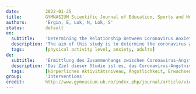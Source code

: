 ```yaml
---
date:          2022-01-25
title:         GYMNASIUM Scientific Journal of Education, Sports and Health
authors:       'Ergin, E, Lok, N, Lok, S'
status:        default
en:
  subtitle:    'Determining the Relationship Between Coronavirus Anxiety Level and Physical Activity in Adults'
  description: 'The aim of this study is to determine the coronavirus anxiety level of individuals, their physical activity levels and to evaluate the relationship between them. The study was carried out in Konya city center, Selçuklu district. Individuals who resided in all neighborhoods of Selçuklu district of Konya province and had not been diagnosed with Covid-19 before or who did not enter contact quarantine due to Covid-19 constituted the study. When the physical activity level of the individuals was evaluated, it was determined that 64.8% of them were not physically active, 19% of them had a low physical activity level and 16.2% had sufficient physical activity level. The coronavirus anxiety scale mean score of the individuals was found to be 11.87 ± 3.85. As a result, while women were in the risk group in terms of physical activity, perceiving their health badly and having any chronic diseases were determined as risk factors. '
  tags:        [physical activity level, anxiety, adults]
de:
  subtitle:    'Ermittlung des Zusammenhangs zwischen Coronavirus-Angstniveau und körperlicher Aktivität bei Erwachsenen'
  description: 'Das Ziel dieser Studie ist es, das Coronavirus-Angstniveau von Personen und ihre körperliche Aktivität zu bestimmen und die Beziehung zwischen beiden zu bewerten. Die Studie wurde im Stadtzentrum von Konya, Bezirk Selçuklu, durchgeführt. An der Studie nahmen Personen teil, die in allen Stadtvierteln des Bezirks Selçuklu der Provinz Konya wohnten und bei denen noch keine Covid-19-Diagnose gestellt worden war oder die nicht wegen Covid-19 unter Kontaktquarantäne standen. Bei der Bewertung des körperlichen Aktivitätsniveaus der Personen wurde festgestellt, dass 64,8 % von ihnen nicht körperlich aktiv waren, 19 % hatten ein geringes körperliches Aktivitätsniveau und 16,2 % ein ausreichendes körperliches Aktivitätsniveau. Der Mittelwert der Coronavirus-Angstskala der Personen lag bei 11,87 ± 3,85. Daraus ergibt sich, dass die Frauen in Bezug auf ihre körperliche Aktivität zur Risikogruppe gehörten, während die Wahrnehmung ihrer Gesundheit als schlecht und das Vorliegen einer chronischen Krankheit als Risikofaktoren ermittelt wurden.' 
  tags:        [körperliches Aktivitätsniveau, Ängstlichkeit, Erwachsene]
group:         'Interventions'
credit:        http://www.gymnasium.ub.ro/index.php/journal/article/view/648
---
```

